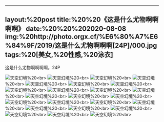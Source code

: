 ﻿---
layout:%20post
title:%20%20《这是什么尤物啊啊啊啊》
date:%20%20%202020-08-08
img:%20http://photo.orgx.cf/%E6%80%A7%E6%84%9F/2019/这是什么尤物啊啊啊[24P]/000.jpg
tags:%20[美女,%20性感,%20泳衣]
---

这是什么尤物啊啊啊啊，24P

![天空幻境](http://photo.orgx.cf/%E6%80%A7%E6%84%9F/2019/这是什么尤物啊啊啊[24P]/001.jpg%20''天空幻境'')%20<br>
![天空幻境](http://photo.orgx.cf/%E6%80%A7%E6%84%9F/2019/这是什么尤物啊啊啊[24P]/002.jpg%20''天空幻境'')%20<br>
![天空幻境](http://photo.orgx.cf/%E6%80%A7%E6%84%9F/2019/这是什么尤物啊啊啊[24P]/003.jpg%20''天空幻境'')%20<br>
![天空幻境](http://photo.orgx.cf/%E6%80%A7%E6%84%9F/2019/这是什么尤物啊啊啊[24P]/004.jpg%20''天空幻境'')%20<br>
![天空幻境](http://photo.orgx.cf/%E6%80%A7%E6%84%9F/2019/这是什么尤物啊啊啊[24P]/005.jpg%20''天空幻境'')%20<br>
![天空幻境](http://photo.orgx.cf/%E6%80%A7%E6%84%9F/2019/这是什么尤物啊啊啊[24P]/006.jpg%20''天空幻境'')%20<br>
![天空幻境](http://photo.orgx.cf/%E6%80%A7%E6%84%9F/2019/这是什么尤物啊啊啊[24P]/007.jpg%20''天空幻境'')%20<br>
![天空幻境](http://photo.orgx.cf/%E6%80%A7%E6%84%9F/2019/这是什么尤物啊啊啊[24P]/008.jpg%20''天空幻境'')%20<br>
![天空幻境](http://photo.orgx.cf/%E6%80%A7%E6%84%9F/2019/这是什么尤物啊啊啊[24P]/009.jpg%20''天空幻境'')%20<br>
![天空幻境](http://photo.orgx.cf/%E6%80%A7%E6%84%9F/2019/这是什么尤物啊啊啊[24P]/010.jpg%20''天空幻境'')%20<br>
![天空幻境](http://photo.orgx.cf/%E6%80%A7%E6%84%9F/2019/这是什么尤物啊啊啊[24P]/011.jpg%20''天空幻境'')%20<br>
![天空幻境](http://photo.orgx.cf/%E6%80%A7%E6%84%9F/2019/这是什么尤物啊啊啊[24P]/012.jpg%20''天空幻境'')%20<br>
![天空幻境](http://photo.orgx.cf/%E6%80%A7%E6%84%9F/2019/这是什么尤物啊啊啊[24P]/013.jpg%20''天空幻境'')%20<br>
![天空幻境](http://photo.orgx.cf/%E6%80%A7%E6%84%9F/2019/这是什么尤物啊啊啊[24P]/014.jpg%20''天空幻境'')%20<br>
![天空幻境](http://photo.orgx.cf/%E6%80%A7%E6%84%9F/2019/这是什么尤物啊啊啊[24P]/015.jpg%20''天空幻境'')%20<br>
![天空幻境](http://photo.orgx.cf/%E6%80%A7%E6%84%9F/2019/这是什么尤物啊啊啊[24P]/016.jpg%20''天空幻境'')%20<br>
![天空幻境](http://photo.orgx.cf/%E6%80%A7%E6%84%9F/2019/这是什么尤物啊啊啊[24P]/017.jpg%20''天空幻境'')%20<br>
![天空幻境](http://photo.orgx.cf/%E6%80%A7%E6%84%9F/2019/这是什么尤物啊啊啊[24P]/018.jpg%20''天空幻境'')%20<br>
![天空幻境](http://photo.orgx.cf/%E6%80%A7%E6%84%9F/2019/这是什么尤物啊啊啊[24P]/019.jpg%20''天空幻境'')%20<br>
![天空幻境](http://photo.orgx.cf/%E6%80%A7%E6%84%9F/2019/这是什么尤物啊啊啊[24P]/020.jpg%20''天空幻境'')%20<br>
![天空幻境](http://photo.orgx.cf/%E6%80%A7%E6%84%9F/2019/这是什么尤物啊啊啊[24P]/021.jpg%20''天空幻境'')%20<br>
![天空幻境](http://photo.orgx.cf/%E6%80%A7%E6%84%9F/2019/这是什么尤物啊啊啊[24P]/022.jpg%20''天空幻境'')%20<br>
![天空幻境](http://photo.orgx.cf/%E6%80%A7%E6%84%9F/2019/这是什么尤物啊啊啊[24P]/023.jpg%20''天空幻境'')%20<br>
![天空幻境](http://photo.orgx.cf/%E6%80%A7%E6%84%9F/2019/这是什么尤物啊啊啊[24P]/024.jpg%20''天空幻境'')%20<br>

